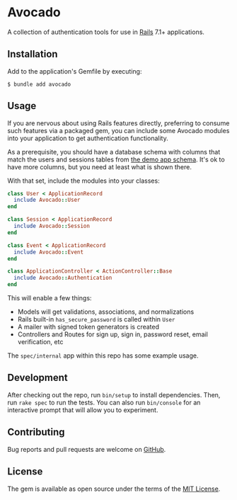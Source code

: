 # Avocado

A collection of authentication tools for use in [Rails] 7.1+ applications.

## Installation

Add to the application's Gemfile by executing:

    $ bundle add avocado

## Usage

If you are nervous about using Rails features directly, preferring to consume
such features via a packaged gem, you can include some Avocado modules into your
application to get authentication functionality.

As a prerequisite, you should have a database schema with columns that match the
users and sessions tables from [the demo app schema]. It's ok to have more
columns, but you need at least what is shown there.

With that set, include the modules into your classes:

```ruby
class User < ApplicationRecord
  include Avocado::User
end

class Session < ApplicationRecord
  include Avocado::Session
end

class Event < ApplicationRecord
  include Avocado::Event
end

class ApplicationController < ActionController::Base
  include Avocado::Authentication
end
```

This will enable a few things:

- Models will get validations, associations, and normalizations
- Rails built-in `has_secure_password` is called within `User`
- A mailer with signed token generators is created
- Controllers and Routes for sign up, sign in, password reset, email
  verification, etc

The `spec/internal` app within this repo has some example usage.

## Development

After checking out the repo, run `bin/setup` to install dependencies. Then, run
`rake spec` to run the tests. You can also run `bin/console` for an interactive
prompt that will allow you to experiment.

## Contributing

Bug reports and pull requests are welcome on [GitHub].

## License

The gem is available as open source under the terms of the [MIT License].

[GitHub]: https://github.com/tcuwp/avocado
[MIT License]: https://opensource.org/licenses/MIT
[Rails]: https://github.com/rails/rails
[the demo app schema]: https://github.com/tcuwp/avocado/blob/main/spec/internal/db/schema.rb
